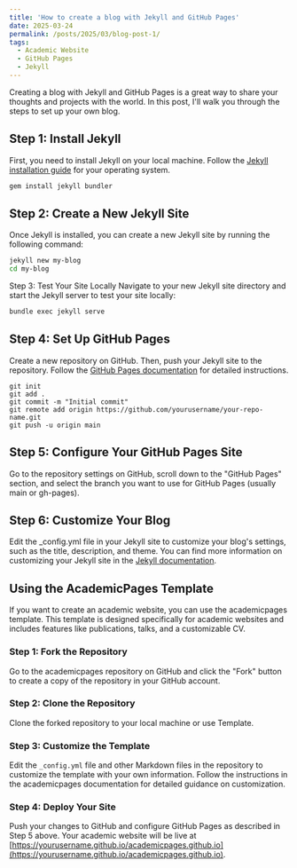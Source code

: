 ```yaml
---
title: 'How to create a blog with Jekyll and GitHub Pages'
date: 2025-03-24
permalink: /posts/2025/03/blog-post-1/
tags:
  - Academic Website
  - GitHub Pages
  - Jekyll
---
```


Creating a blog with Jekyll and GitHub Pages is a great way to share your thoughts and projects with the world. In this post, I'll walk you through the steps to set up your own blog.

## Step 1: Install Jekyll

First, you need to install Jekyll on your local machine. Follow the [Jekyll installation guide](https://jekyllrb.com/docs/installation/) for your operating system.

``` sh
gem install jekyll bundler
```

## Step 2: Create a New Jekyll Site


Once Jekyll is installed, you can create a new Jekyll site by running the following command:

```sh
jekyll new my-blog
cd my-blog
```

Step 3: Test Your Site Locally
Navigate to your new Jekyll site directory and start the Jekyll server to test your site locally:


```sh
bundle exec jekyll serve
```

## Step 4: Set Up GitHub Pages

Create a new repository on GitHub. Then, push your Jekyll site to the repository. Follow the [GitHub Pages documentation](https://docs.github.com/en/pages/getting-started-with-github-pages)
 for detailed instructions.


```
git init
git add .
git commit -m "Initial commit"
git remote add origin https://github.com/yourusername/your-repo-name.git
git push -u origin main
```

##  Step 5: Configure Your GitHub Pages Site

Go to the repository settings on GitHub, scroll down to the "GitHub Pages" section, and select the branch you want to use for GitHub Pages (usually main or gh-pages).


##   Step 6: Customize Your Blog
Edit the _config.yml file in your Jekyll site to customize your blog's settings, such as the title, description, and theme. You can find more information on customizing your Jekyll site in the [Jekyll documentation](https://jekyllrb.com/docs/configuration/).


##   Using the AcademicPages Template

If you want to create an academic website, you can use the academicpages template. This template is designed specifically for academic websites and includes features like publications, talks, and a customizable CV.

### Step 1: Fork the Repository
Go to the academicpages repository on GitHub and click the "Fork" button to create a copy of the repository in your GitHub account.

### Step 2: Clone the Repository
Clone the forked repository to your local machine or use Template.

### Step 3: Customize the Template
Edit the `_config.yml` file and other Markdown files in the repository to customize the template with your own information. Follow the instructions in the academicpages documentation for detailed guidance on customization.

### Step 4: Deploy Your Site
Push your changes to GitHub and configure GitHub Pages as described in Step 5 above. Your academic website will be live at [https://yourusername.github.io/academicpages.github.io](https://yourusername.github.io/academicpages.github.io).
